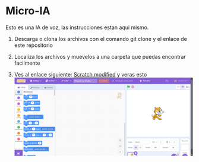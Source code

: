 # Micro-IA
Esto es una IA de voz, las instrucciones estan aqui mismo.


1. Descarga o clona los archivos con el comando git clone y el enlace de este repositorio

2. Localiza los archivos y muevelos a una carpeta que puedas encontrar facilmente

3. Ves al enlace siguiente: [Scratch modified](https://stretch3.github.io/) y veras esto
![](https://github.com/JaelD-OSCreator/Micro-IA/blob/main/Captura%20de%20pantalla%202024-11-17%20125649.png)
